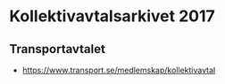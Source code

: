 # Kollektivavtalsarkivet 2017

## Transportavtalet

* https://www.transport.se/medlemskap/kollektivavtal

